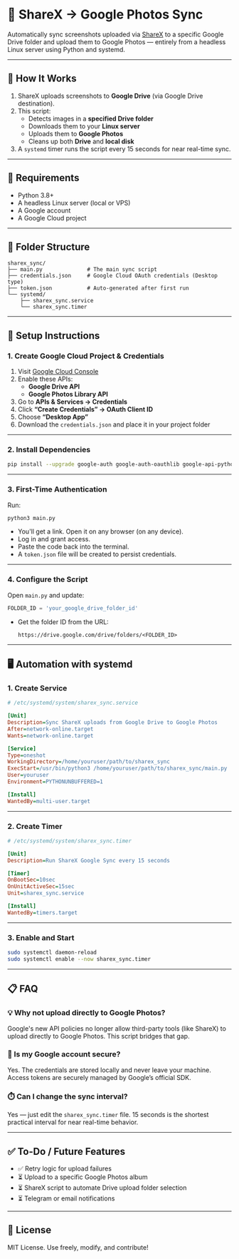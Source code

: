 # 📸 ShareX → Google Photos Sync

Automatically sync screenshots uploaded via [ShareX](https://getsharex.com/) to a specific Google Drive folder and upload them to Google Photos — entirely from a headless Linux server using Python and systemd.

---

## 🚀 How It Works

1. ShareX uploads screenshots to **Google Drive** (via Google Drive destination).
2. This script:
   - Detects images in a **specified Drive folder**
   - Downloads them to your **Linux server**
   - Uploads them to **Google Photos**
   - Cleans up both **Drive** and **local disk**
3. A `systemd` timer runs the script every 15 seconds for near real-time sync.

---

## 🔧 Requirements

- Python 3.8+
- A headless Linux server (local or VPS)
- A Google account
- A Google Cloud project

---

## 📁 Folder Structure

```
sharex_sync/
├── main.py              # The main sync script
├── credentials.json     # Google Cloud OAuth credentials (Desktop type)
├── token.json           # Auto-generated after first run
└── systemd/
    ├── sharex_sync.service
    └── sharex_sync.timer
```

---

## 🧰 Setup Instructions

### 1. Create Google Cloud Project & Credentials

1. Visit [Google Cloud Console](https://console.cloud.google.com/)
2. Enable these APIs:
   - **Google Drive API**
   - **Google Photos Library API**
3. Go to **APIs & Services → Credentials**
4. Click **“Create Credentials” → OAuth Client ID**
5. Choose **“Desktop App”**
6. Download the `credentials.json` and place it in your project folder

---

### 2. Install Dependencies

```bash
pip install --upgrade google-auth google-auth-oauthlib google-api-python-client requests
```

---

### 3. First-Time Authentication

Run:

```bash
python3 main.py
```

- You'll get a link. Open it on any browser (on any device).
- Log in and grant access.
- Paste the code back into the terminal.
- A `token.json` file will be created to persist credentials.

---

### 4. Configure the Script

Open `main.py` and update:

```python
FOLDER_ID = 'your_google_drive_folder_id'
```

- Get the folder ID from the URL:
  ```
  https://drive.google.com/drive/folders/<FOLDER_ID>
  ```

---

## 🖥️ Automation with systemd

### 1. Create Service

```ini
# /etc/systemd/system/sharex_sync.service

[Unit]
Description=Sync ShareX uploads from Google Drive to Google Photos
After=network-online.target
Wants=network-online.target

[Service]
Type=oneshot
WorkingDirectory=/home/youruser/path/to/sharex_sync
ExecStart=/usr/bin/python3 /home/youruser/path/to/sharex_sync/main.py
User=youruser
Environment=PYTHONUNBUFFERED=1

[Install]
WantedBy=multi-user.target
```

---

### 2. Create Timer

```ini
# /etc/systemd/system/sharex_sync.timer

[Unit]
Description=Run ShareX Google Sync every 15 seconds

[Timer]
OnBootSec=10sec
OnUnitActiveSec=15sec
Unit=sharex_sync.service

[Install]
WantedBy=timers.target
```

---

### 3. Enable and Start

```bash
sudo systemctl daemon-reload
sudo systemctl enable --now sharex_sync.timer
```

---

## 📋 FAQ

### 💡 Why not upload directly to Google Photos?

Google's new API policies no longer allow third-party tools (like ShareX) to upload directly to Google Photos. This script bridges that gap.

### 🔐 Is my Google account secure?

Yes. The credentials are stored locally and never leave your machine. Access tokens are securely managed by Google’s official SDK.

### ⏱️ Can I change the sync interval?

Yes — just edit the `sharex_sync.timer` file. 15 seconds is the shortest practical interval for near real-time behavior.

---

## ✅ To-Do / Future Features

- ✅ Retry logic for upload failures
- ⏳ Upload to a specific Google Photos album
- ⏳ ShareX script to automate Drive upload folder selection
- ⏳ Telegram or email notifications

---

## 📄 License

MIT License. Use freely, modify, and contribute!
